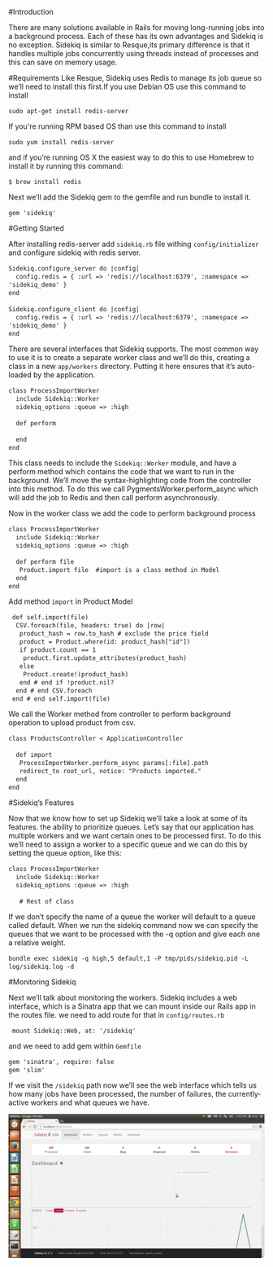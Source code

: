 #Introduction

There are many solutions available in Rails for moving long-running jobs into a background process. Each of these has its own advantages and Sidekiq is no exception. Sidekiq is similar to Resque,its primary difference is that it handles multiple jobs concurrently using threads instead of processes and this can save on memory usage.

#Requirements
Like Resque, Sidekiq uses Redis to manage its job queue so we’ll need to install this first.If you use Debian OS use this command to install

```
sudo apt-get install redis-server
```
If you're running RPM based OS than use this command to install

```
sudo yum install redis-server
```

and if you’re running OS X the easiest way to do this to use Homebrew to install it by running this command:

```
$ brew install redis
```

Next we’ll add the Sidekiq gem to the gemfile and run bundle to install it.

```
gem 'sidekiq'
```
#Getting Started

After installing redis-server add ```sidekiq.rb``` file withing ```config/initializer``` and configure sidekiq with redis server.

```
Sidekiq.configure_server do |config|
  config.redis = { :url => 'redis://localhost:6379', :namespace => 'sidekiq_demo' }
end

Sidekiq.configure_client do |config|
  config.redis = { :url => 'redis://localhost:6379', :namespace => 'sidekiq_demo' }
end
```

There are several interfaces that Sidekiq supports. The most common way to use it is to create a separate worker class and we’ll do this, creating a class in a new ```app/workers``` directory. Putting it here ensures that it’s auto-loaded by the application.

```
class ProcessImportWorker
  include Sidekiq::Worker
  sidekiq_options :queue => :high

  def perform

  end
end
```

This class needs to include the ```Sidekiq::Worker``` module, and have a perform method which contains the code that we want to run in the background. We’ll move the syntax-highlighting code from the controller into this method. To do this we call PygmentsWorker.perform_async which will add the job to Redis and then call perform asynchronously.

Now in the worker class we add the code to perform background process

```
class ProcessImportWorker
  include Sidekiq::Worker
  sidekiq_options :queue => :high

  def perform file
   Product.import file  #import is a class method in Model
  end
end
```
Add method ```import``` in Product Model

```
 def self.import(file)
  CSV.foreach(file, headers: true) do |row| 
   product_hash = row.to_hash # exclude the price field
   product = Product.where(id: product_hash["id"])
   if product.count == 1
    product.first.update_attributes(product_hash)
   else
    Product.create!(product_hash)
   end # end if !product.nil?
  end # end CSV.foreach
 end # end self.import(file)

```
We call the Worker method from controller to perform background operation to upload product from csv.

```
class ProductsController < ApplicationController 

  def import
   ProcessImportWorker.perform_async params[:file].path
   redirect_to root_url, notice: "Products imported."
  end
end
```
#Sidekiq’s Features

Now that we know how to set up Sidekiq we’ll take a look at some of its features. the ability to prioritize queues. Let’s say that our application has multiple workers and we want certain ones to be processed first. To do this we’ll need to assign a worker to a specific queue and we can do this by setting the queue option, like this:

```
class ProcessImportWorker
  include Sidekiq::Worker
  sidekiq_options :queue => :high

   # Rest of class 
```

If we don’t specify the name of a queue the worker will default to a queue called default. When we run the sidekiq command now we can specify the queues that we want to be processed with the -q option and give each one a relative weight.

```
bundle exec sidekiq -q high,5 default,1 -P tmp/pids/sidekiq.pid -L log/sidekiq.log -d
```

#Monitoring Sidekiq

Next we’ll talk about monitoring the workers. Sidekiq includes a web interface, which is a Sinatra app that we can mount inside our Rails app in the routes file. we need to add route for that in ```config/routes.rb```
```
 mount Sidekiq::Web, at: '/sidekiq'
```

and we need to add gem within ```Gemfile```

```
gem 'sinatra', require: false
gem 'slim'
```
If we visit the ```/sidekiq``` path now we’ll see the web interface which tells us how many jobs have been processed, the number of failures, the currently-active workers and what queues we have.

![alt tag](https://github.com/idify/sidekiq_demo/blob/master/public/sidekiq.png)

